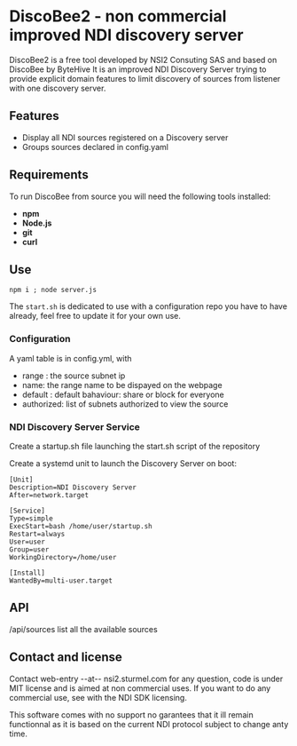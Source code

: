 # DiscoBee2 - non commercial improved NDI discovery server

DiscoBee2 is a free tool developed by NSI2 Consuting SAS and based on DiscoBee by ByteHive 
It is an improved NDI Discovery Server trying to provide explicit domain features to limit discovery of sources from listener with one discovery server.

## Features

- Display all NDI sources registered on a Discovery server
- Groups sources declared in config.yaml

## Requirements

To run DiscoBee from source you will need the following tools installed:

- **npm**
- **Node.js**
- **git**
- **curl**

## Use

`npm i ; node server.js`

The `start.sh` is dedicated to use with a configuration repo you have to have already, feel free to update it for your own use.

### Configuration

A yaml table is in config.yml, with
- range : the source subnet ip
- name: the range name to be dispayed on the webpage
- default : default bahaviour: share or block for everyone
- authorized: list of subnets authorized to view the source

### NDI Discovery Server Service

Create a startup.sh file launching the start.sh script of the repository

Create a systemd unit to launch the Discovery Server on boot:
```
[Unit]
Description=NDI Discovery Server
After=network.target

[Service]
Type=simple
ExecStart=bash /home/user/startup.sh
Restart=always
User=user
Group=user
WorkingDirectory=/home/user

[Install]
WantedBy=multi-user.target
```

## API
/api/sources 
list all the available sources


## Contact and license

Contact web-entry --at-- nsi2.sturmel.com for any question, code is under MIT license and is aimed at non commercial uses. If you want to do any commercial use, see with the NDI SDK licensing. 

This software comes with no support no garantees that it ill remain functionnal as it is based on the current NDI protocol subject to change anty time.


